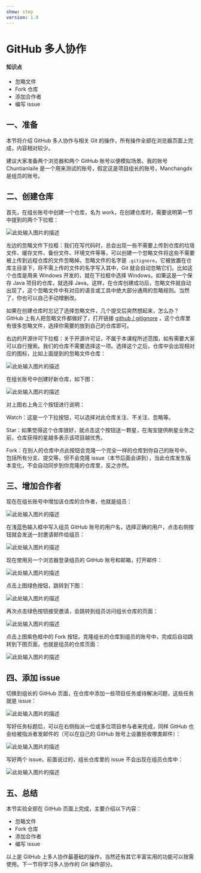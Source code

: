 ```yaml
---
show: step
version: 1.0
---
```


# GitHub 多人协作

#### 知识点

- 忽略文件
- Fork 仓库
- 添加合作者
- 编写 issue

## 一、准备

本节将介绍 GitHub 多人协作与相关 Git 的操作，所有操作全部在浏览器页面上完成，内容相对较少。

建议大家准备两个浏览器和两个 GitHub 账号以便模拟场景。我的账号 Chuntianlaile 是一个用来测试的账号，假定这是项目组长的账号，Manchangdx 是组员的账号。

## 二、创建仓库

首先，在组长账号中创建一个仓库，名为 work，在创建仓库时，需要说明第一节中提到的两个下拉框：

![此处输入图片的描述](https://doc.shiyanlou.com/document-uid310176labid9817timestamp1548756974628.png/wm)

左边的忽略文件下拉框：我们在写代码时，总会出现一些不需要上传到仓库的垃圾文件、缓存文件、备份文件、环境文件等等，可以创建一个忽略文件将这些不需要被上传到远程仓库的文件忽略掉。忽略文件的名字是 `.gitignore`，它被放置在仓库主目录下，将不需上传的文件的名字写入其中，Git 就会自动忽略它们。比如这个仓库是用来 Windows 开发的，就在下拉框中选择 Windows，如果这是一个保存 Java 项目的仓库，就选择 Java。这样，在仓库创建成功后，忽略文件就自动出现了，这个忽略文件中有对应的语言或工具中绝大部分通用的忽略规则。当然了，你也可以自己手动增删改。

如果在创建仓库时忘记了选择忽略文件，几个提交后突然想起来，怎么办？GitHub 上有人把忽略文件都做好了，打开链接 [github / gitignore](https://github.com/github/gitignore) ，这个仓库里有很多忽略文件，选择你需要的放到自己的仓库即可。

右边的开源许可下拉框：关于开源许可证，不属于本课程所述范围，如有需要大家可以自行搜索。我们的仓库不需要选择这一项。选择这个之后，仓库中会出现相对应的图标，比如上面提到的忽略文件仓库：

![此处输入图片的描述](https://doc.shiyanlou.com/document-uid310176labid9817timestamp1548756987096.png/wm)

在组长账号中创建好新仓库，如下图：

![此处输入图片的描述](https://doc.shiyanlou.com/document-uid310176labid9817timestamp1548756994832.png/wm)

对上图右上角三个按钮进行说明：

Watch：这是一个下拉按钮，可以选择对此仓库关注、不关注、忽略等。

Star：如果觉得这个仓库很好，就点击这个按钮送一颗星，在淘宝提供刷星业务之前，仓库获得的星越多表示该项目越优秀。

Fork：在别人的仓库中点此按钮会克隆一个完全一样的仓库到你自己的账号中，包括所有分支、提交等，但不会克隆 issue（本节后面会讲到），当此仓库发生版本变化，不会自动同步到你克隆的仓库里，反之亦然。

## 三、增加合作者

现在在组长账号中增加该仓库的合作者，也就是组员：

![此处输入图片的描述](https://doc.shiyanlou.com/document-uid310176labid9817timestamp1548757006181.png/wm)

在浅蓝色输入框中写入组员 GitHub 账号的用户名，选择正确的用户，点击右侧按钮就会发送一封邀请邮件给组员：

![此处输入图片的描述](https://doc.shiyanlou.com/document-uid310176labid9817timestamp1548757014860.png/wm)

现在使用另一个浏览器登录组员的 GitHub 账号和邮箱，打开邮件：

![此处输入图片的描述](https://doc.shiyanlou.com/document-uid310176labid9817timestamp1548757023568.png/wm)

点击上图绿色按钮，跳转到下图：

![此处输入图片的描述](https://doc.shiyanlou.com/document-uid310176labid9817timestamp1548757031920.png/wm)

再次点击绿色按钮接受邀请，会跳转到组员访问组长仓库的页面：

![此处输入图片的描述](https://doc.shiyanlou.com/document-uid310176labid9817timestamp1548757042717.png/wm)

点击上图紫色框中的 Fork 按钮，克隆组长的仓库到组员的账号中，完成后自动跳转到下图页面，也就是组员的仓库页面：

![此处输入图片的描述](https://doc.shiyanlou.com/document-uid310176labid9817timestamp1548757050587.png/wm)

## 四、添加 issue

切换到组长的 GitHub 页面，在仓库中添加一些项目任务或待解决问题，这些任务就是 issue：

![此处输入图片的描述](https://doc.shiyanlou.com/document-uid310176labid9817timestamp1548757061726.png/wm)

写好任务标题后，可以在右侧指派一位或多位项目参与者来完成，同样 GitHub 也会给被指派者发邮件的（可以在自己的 GitHub 账号上设置拒收哪类邮件）：

![此处输入图片的描述](https://doc.shiyanlou.com/document-uid310176labid9817timestamp1548757075745.png/wm)

写好两个 issue，前面说过的，组长仓库里的 issue 不会出现在组员仓库中：

![此处输入图片的描述](https://doc.shiyanlou.com/document-uid310176labid9817timestamp1548757085371.png/wm)

## 五、总结

本节实验全部在 GitHub 页面上完成，主要介绍以下内容：

- 忽略文件
- Fork 仓库
- 添加合作者
- 编写 issue

以上是 GitHub 上多人协作最基础的操作，当然还有其它丰富实用的功能可以按需使用。下一节将学习多人协作的 Git 操作部分。
